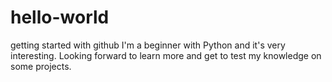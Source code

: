 # hello-world
getting started with github
I'm a beginner with Python and it's very interesting. Looking forward to learn more and get to test my knowledge on some projects.
